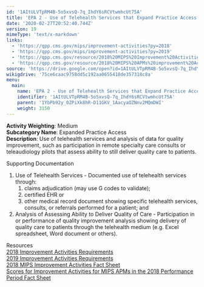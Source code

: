 ```yaml
---
id: '1AItULVTpRM4B-5o5xvsQ-7q_IhdY6sRCVtwmhcUt75A'
title: 'EPA 2 - Use of Telehealth Services that Expand Practice Access'
date: '2020-02-27T20:52:40.744Z'
version: 19
mimeType: 'text/x-markdown'
links:
  - 'https://qpp.cms.gov/mips/improvement-activities?py=2018'
  - 'https://qpp.cms.gov/mips/improvement-activities?py=2019'
  - 'https://qpp.cms.gov/resource/2018%20MIPS%20Improvement%20Activities%20Fact%20Sheet'
  - 'https://qpp.cms.gov/resource/2018%20MIPS%20APMs%20improvement%20Activities%20scores%20fact%20sheet'
source: 'https://drive.google.com/open?id=1AItULVTpRM4B-5o5xvsQ-7q_IhdY6sRCVtwmhcUt75A'
wikigdrive: '75ce6caac9758dd5c192aa0655418de357318c8a'
menu:
  main:
    name: 'EPA 2 - Use of Telehealth Services that Expand Practice Access'
    identifier: '1AItULVTpRM4B-5o5xvsQ-7q_IhdY6sRCVtwmhcUt75A'
    parent: '1YbPb92y_0ZPiXk8hR-D11GKV_1AacyaOZNnv2MQmDWI'
    weight: 3150
---
```





**Activity Weighting**: Medium  
**Subcategory Name**: Expanded Practice Access  
**Description**: Use of telehealth services and analysis of data for quality improvement, such as participation in remote specialty care consults or teleaudiology pilots that assess ability to still deliver quality care to patients.




Supporting Documentation
1. Use of Telehealth Services - Documented use of telehealth services through: 
   1. claims adjudication (may use G codes to validate); 
   2. certified EHR or 
   3. other medical record document showing specific telehealth services, consults, or referrals performed for a patient; and 
1. Analysis of Assessing Ability to Deliver Quality of Care - Participation in or performance of quality improvement analysis showing delivery of quality care to patients through the telehealth medium (e.g. Excel spreadsheet, Word document or others).




Resources  
[2018 Improvement Activities Requirements](https://qpp.cms.gov/mips/improvement-activities?py=2018)  
[2019 Improvement Activities Requirements](https://qpp.cms.gov/mips/improvement-activities?py=2019)  
[2018 MIPS Improvement Activities Fact Sheet](https://qpp.cms.gov/resource/2018%20MIPS%20Improvement%20Activities%20Fact%20Sheet)  
[Scores for Improvement Activities for MIPS APMs in the 2018 Performance Period Fact Sheet](https://qpp.cms.gov/resource/2018%20MIPS%20APMs%20improvement%20Activities%20scores%20fact%20sheet)
